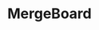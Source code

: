---
linkedin: https://linkedin.com/company/sysmagine
logohandle: mergeboard
sort: mergeboard
title: MergeBoard
twitter: https://x.com/sysmagine
website: https://mergeboard.com/
youtube: https://youtube.com/channel/UCi6sGnLlIsWGkxGhWAV4lbg
---